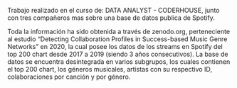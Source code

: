 Trabajo realizado en el curso de: DATA ANALYST - CODERHOUSE, junto con tres compañeros mas sobre una base de datos publica de Spotify.

Toda la información ha sido obtenida a través de zenodo.org, perteneciente al estudio “Detecting Collaboration Profiles in Success-based Music Genre Networks” en 2020, 
la cual posee los datos de los streams en Spotify del top 200 chart desde 2017 a 2019 (siendo 3 años consecutivos).
La base de datos se encuentra desintegrada en varios subgrupos, los cuales contienen el top 200 chart, los géneros musicales, artistas con su respectivo ID, 
colaboraciones por canción y por género.
